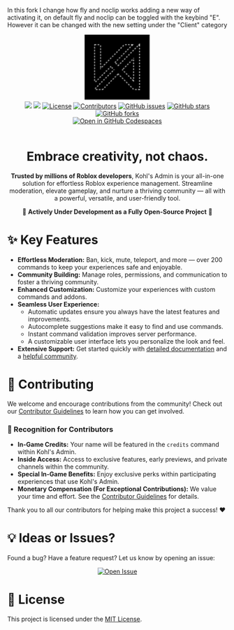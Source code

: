 In this fork I change how fly and noclip works adding a new way of activating it, on default fly and noclip can be toggled with the keybind "E". However it can be changed with the new setting under the "Client" category

<div align="center">
	<img src=".moonwave/static/logo-load-dark.svg" alt="Kohl's Admin" height="150" />
	<br/>
	<a href="https://docs.kohl.gg/"><img src="https://img.shields.io/badge/docs-docs.kohl.gg-222"></a>
	<a href="https://discord.gg/kohl"><img src="https://img.shields.io/discord/694630328064671775"></a>
	<a href="https://github.com/kohls-admin/kohls-admin/blob/master/LICENSE.txt"><img src="https://img.shields.io/github/license/kohls-admin/kohls-admin" alt="License"></a>
	<a href="https://github.com/kohls-admin/kohls-admin/graphs/contributors"><img src="https://img.shields.io/github/contributors/kohls-admin/kohls-admin" alt="Contributors"></a>
	<a href="https://github.com/kohls-admin/kohls-admin/issues"><img src="https://img.shields.io/github/issues/kohls-admin/kohls-admin" alt="GitHub issues"></a>
	<a href="https://github.com/kohls-admin/kohls-admin/stargazers"><img src="https://img.shields.io/github/stars/kohls-admin/kohls-admin" alt="GitHub stars"></a>
	<a href="https://github.com/kohls-admin/kohls-admin/network/members"><img src="https://img.shields.io/github/forks/kohls-admin/kohls-admin" alt="GitHub forks"></a>
	<br/>
	<a href='https://codespaces.new/kohls-admin/kohls-admin?quickstart=1'><img src='https://github.com/codespaces/badge.svg' alt='Open in GitHub Codespaces' style='max-width: 100%;'></a>
</div>

<br/>
<h1 align="center">Embrace creativity, not chaos.</h1>
<!--moonwave-hide-before-this-line-->
<p align="center"><b>Trusted by millions of Roblox developers</b>, Kohl's Admin is your all-in-one solution for effortless Roblox experience management. Streamline moderation, elevate gameplay, and nurture a thriving community — all with a powerful, versatile, and user-friendly tool.</p>
<p align="center">🚧 <b>Actively Under Development as a Fully Open-Source Project</b> 🚧</p>

# ✨ Key Features

- **Effortless Moderation:** Ban, kick, mute, teleport, and more — over 200 commands to keep your experiences safe and enjoyable.
- **Community Building:** Manage roles, permissions, and communication to foster a thriving community.
- **Enhanced Customization:** Customize your experiences with custom commands and addons.
- **Seamless User Experience:**
  - Automatic updates ensure you always have the latest features and improvements.
  - Autocomplete suggestions make it easy to find and use commands.
  - Instant command validation improves server performance.
  - A customizable user interface lets you personalize the look and feel.
- **Extensive Support:** Get started quickly with [detailed documentation](https://kohls-admin.github.io/kohls-admin/) and a [helpful community](https://discord.gg/kohl).

# 🙌 Contributing

We welcome and encourage contributions from the community! Check out our [Contributor Guidelines](CONTRIBUTING.md) to learn how you can get involved.

### 🙏 Recognition for Contributors

- **In-Game Credits:** Your name will be featured in the `credits` command within Kohl's Admin.
- **Inside Access:** Access to exclusive features, early previews, and private channels within the community.
- **Special In-Game Benefits:** Enjoy exclusive perks within participating experiences that use Kohl's Admin.
- **Monetary Compensation (For Exceptional Contributions):** We value your time and effort. See the [Contributor Guidelines](CONTRIBUTING.md#compensation) for details.

Thank you to all our contributors for helping make this project a success! ❤️

# 💡 Ideas or Issues?

Found a bug? Have a feature request? Let us know by opening an issue:

<div align="center">
	<a href="https://github.com/kohls-admin/kohls-admin/issues/new/choose" target="_blank">
		<img src="https://img.shields.io/badge/Open_Issue-Click_Here-blue?style=for-the-badge" alt="Open Issue" />
	</a>
</div>

# 📄 License

This project is licensed under the [MIT License](LICENSE.txt).

